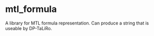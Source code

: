 # mtl_formula

A library for MTL formula representation. Can produce a string that is useable by DP-TaLiRo.
